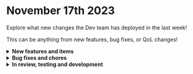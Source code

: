 # November 17th 2023

Explore what new changes the Dev team has deployed in the last week!

This can be anything from new features, bug fixes, or QoL changes!

<details>

<summary><strong>New features and items</strong></summary>

* Added new OpenAI models to the Create Chat Completion action
* Added a Create Phone action for Duo
* Added a link to the form builder from the trigger drawer in the workflow builder when a form is selected as the trigger
* RoboRewsty workflow notes

</details>

<details>

<summary><strong>Bug fixes and chores</strong></summary>

* Updated installation instructions for Sonicwall integration
* Allow microsoft graph subscription triggers to be run for sub-orgs
* Added scopes for microsoft graph to allow for DelegatedAdminRelationship.ReadWrite.All and Enable-Mailbox
* Fixed a bug with Datto RMM was missing action contexts
* Ensure http requests respect the task timeout setting
* Removed invalid fields from Liongard actions
* Fixed a client side error with workflow listeners causing the page to crash
* Fixed a bug where the time saved was allowing negative values
* Return the description field when listing forms from the Rewst list forms action
* Fixed a bug where users could accidentally resize the right hand column in the workflow builder to zero and not be 
  able to get it back
* Fixed a bug causing the form builder to crash if there was a dynamic field pointed at a deleted workflow
* Fixed a bug that was preventing Forms only users from viewing pods
* Fixed a bug where ConnectWise PSA Sales Activity Status was returning Types instead of Statuses

</details>

<details>

<summary><strong>In review, testing and development</strong></summary>

* More App Platform features
* Improvements to the Jinja Live Editor
* Fixes for Ninja RMM token refreshing and generic action

</details>
